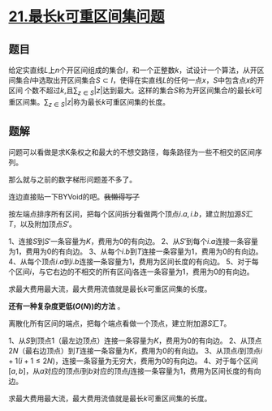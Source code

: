 # [$21.$最长k可重区间集问题](https://www.luogu.org/problemnew/show/P3358)

## 题目

给定实直线$L$上$n$个开区间组成的集合$I$，和一个正整数$k$，试设计一个算法，从开区
间集合$I$中选取出开区间集合$S\subset I$，使得在实直线$L$的任何一点$x$，$S$中包含点$x$的开区间
个数不超过$k$,且$\sum_{z\in S}|z|$达到最大。这样的集合$S$称为开区间集合$I$的最长$k$可重区间集。$\sum_{z\in S}|z|$称为最长$k$可重区间集的长度。

## 题解

问题可以看做是求K条权之和最大的不想交路径，每条路径为一些不相交的区间序列。

那么就与之前的数字梯形问题差不多了。

连边直接贴一下BYVoid的吧。~~我懒得写了~~

按左端点排序所有区间，把每个区间拆分看做两个顶点$i.a, i.b$，建立附加源$S$汇$T$，以及附加顶点$S'$。

1、连接$S$到$S'$一条容量为$K$，费用为$0$的有向边。
2、从$S'$到每个$i.a$连接一条容量为$1$，费用为$0$的有向边。
3、从每个$i.b$到$T$连接一条容量为$1$，费用为$0$的有向边。
4、从每个顶点$i.a$到$i.b$连接一条容量为$1$，费用为区间长度的有向边。
5、对于每个区间$i$，与它右边的不相交的所有区间$j$各连一条容量为$1$，费用为$0$的有向边。

求最大费用最大流，最大费用流值就是最长$k$可重区间集的长度。

**还有一种复杂度更低($O(N)$)的方法** 。

离散化所有区间的端点，把每个端点看做一个顶点，建立附加源$S$汇$T$。

1、从$S$到顶点$1$（最左边顶点）连接一条容量为$K$，费用为$0$的有向边。
2、从顶点$2N​$（最右边顶点）到$T​$连接一条容量为$K​$，费用为$0​$的有向边。
3、从顶点$i$到顶点$i+1(i+1\leq 2N)$，连接一条容量为无穷大，费用为$0$的有向边。
4、对于每个区间$[a,b]$，从$a$对应的顶点$i$到$b$对应的顶点$j$连接一条容量为$1$，费用为区间长度的有向边。

求最大费用最大流，最大费用流值就是最长$k$可重区间集的长度。